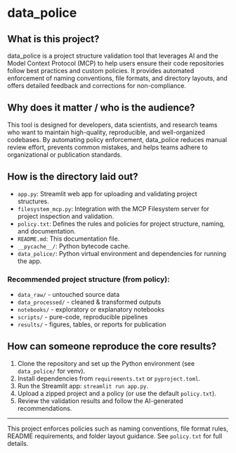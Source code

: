 # data_police

## What is this project?

data_police is a project structure validation tool that leverages AI and the Model Context Protocol (MCP) to help users ensure their code repositories follow best practices and custom policies. It provides automated enforcement of naming conventions, file formats, and directory layouts, and offers detailed feedback and corrections for non-compliance.

## Why does it matter / who is the audience?

This tool is designed for developers, data scientists, and research teams who want to maintain high-quality, reproducible, and well-organized codebases. By automating policy enforcement, data_police reduces manual review effort, prevents common mistakes, and helps teams adhere to organizational or publication standards.

## How is the directory laid out?

- `app.py`: Streamlit web app for uploading and validating project structures.
- `filesystem_mcp.py`: Integration with the MCP Filesystem server for project inspection and validation.
- `policy.txt`: Defines the rules and policies for project structure, naming, and documentation.
- `README.md`: This documentation file.
- `__pycache__/`: Python bytecode cache.
- `data_police/`: Python virtual environment and dependencies for running the app.

### Recommended project structure (from policy):

- `data_raw/`         - untouched source data
- `data_processed/`   - cleaned & transformed outputs
- `notebooks/`        - exploratory or explanatory notebooks
- `scripts/`          - pure-code, reproducible pipelines
- `results/`          - figures, tables, or reports for publication

## How can someone reproduce the core results?

1. Clone the repository and set up the Python environment (see `data_police/` for venv).
2. Install dependencies from `requirements.txt` or `pyproject.toml`.
3. Run the Streamlit app: `streamlit run app.py`.
4. Upload a zipped project and a policy (or use the default `policy.txt`).
5. Review the validation results and follow the AI-generated recommendations.

---

This project enforces policies such as naming conventions, file format rules, README requirements, and folder layout guidance. See `policy.txt` for full details.
